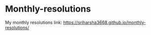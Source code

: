 # Monthly-resolutions
My monthly resolutions link:
https://sriharsha3668.github.io/monthly-resolutions/
